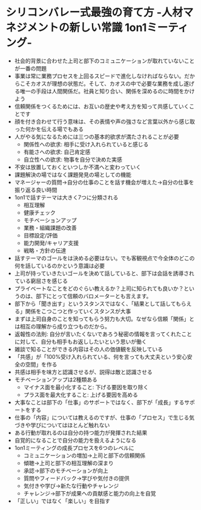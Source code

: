 # シリコンバレー式最強の育て方 -人材マネジメントの新しい常識 1on1ミーティング- 

- 社会的背景に合わせた上司と部下のコミュニケーションが取れていないことが一番の問題
- 事業は常に業務プロセスを上回るスピードで進化しなければならない。だからこそカオスが理想の状態だ。そして、カオスの中で必要な業務を成し遂げる唯一の手段は人間関係だ。社員と知り合い、関係を深めるのに時間をかけよう
- 信頼関係をつくるためには、お互いの歴史や考え方を知って共感していくことです
- 顔を付き合わせて行う意味は、その表情や声の強さなど言葉以外から感じ取った何かを伝える場でもある
- 人がやる気になるためには三つの基本的欲求が満たされることが必要
  - 関係性への欲求: 相手に受け入れられていると感じる
  - 有能さへの欲求: 自己肯定感
  - 自立性への欲求: 物事を自分で決めた実感
- 不安は放置しておくといつしか不満へと変わっていく
- 課題解決の場ではなく課題発見の場としての機能
- マネージャーの質問→自分の仕事のことを話す機会が増えた→自分の仕事を振り返る良い時間
- 1on1で話すテーマは大きく7つに分類される
  - 相互理解
  - 健康チェック
  - モチベーションアップ
  - 業務・組織課題の改善
  - 目標設定/評価
  - 能力開発/キャリア支援
  - 戦略・方針の伝達
- 話すテーマのゴールをは決める必要はない。でも客観視点で今全体のどこの何を話しているのかという意識は必要
- 上司が持っていきたいゴールを決めて話していると、部下は会話を誘導されている窮屈さを感じる
- プライベートなことをどのぐらい教えるか？上司に知られても良いか？というのは、部下にとって信頼のバロメーターとも言えます。
- 部下から「聞き出す」というスタンスではなく、「結果として話してもらえる」関係をこつこつと作っていくスタンスが大事
- まずは上司自身のことを知ってもらう努力も大切。なぜなら信頼「関係」とは相互の理解から成り立つものだから。
- 返報性の法則: 自分が言いたくないであろう秘密の情報を言ってくれたことに対して、自分も相手もお返ししたいという思いが働く
- 雑談で知ることができる内容はその人の価値観を反映している
- 「共感」が「100%受け入れられている、何を言っても大丈夫という安心安全の空間」を作る
- 共感は相手を味方と認識させるが、説得は敵と認識させる
- モチベーションアップは2種類ある
  - マイナス面を最小化すること: 下げる要因を取り除く
  - プラス面を最大化すること: 上げる要因を高める
- 大事なことは部下の「仕事」のサポートではなく、部下が「成長」するサポートをする
- 仕事の「内容」については教えるのですが、仕事の「プロセス」で生じる気づきや学びについてはほとんど触れない
- ある行動が取れるのは自分の持つ能力が発揮された結果
- 自覚的になることで自分の能力を扱えるようになる
- 1on1ミーティングの成長プロセスを6つのレベルに
  - コミュニケーションの増加→上司と部下の信頼関係
  - 傾聴→上司と部下の相互理解の深まり
  - 承認→部下のモチベーションが向上
  - 質問やフィードバック→学びや気付きの提供
  - 気付きや学び→新たな行動やチャレンジ
  - チャレンジ→部下が成果への貢献感と能力の向上を自覚
- 「正しい」ではなく「楽しい」を目指す
